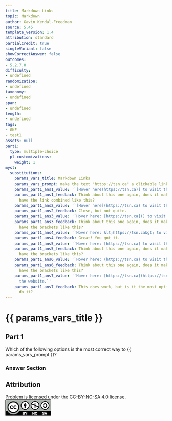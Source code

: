 ```yaml
---
title: Markdown Links
topic: Markdown
author: Gavin Kendal-Freedman
source: 5.45
template_version: 1.4
attribution: standard
partialCredit: true
singleVariant: false
showCorrectAnswer: false
outcomes:
- 5.2.7.0
difficulty:
- undefined
randomization:
- undefined
taxonomy:
- undefined
span:
- undefined
length:
- undefined
tags:
- GKF
- test1
assets: null
part1:
  type: multiple-choice
  pl-customizations:
    weight: 1
myst:
  substitutions:
    params_vars_title: Markdown Links
    params_vars_prompt: make the text "https://tsn.ca" a clickable link
    params_part1_ans1_value: '`[Hover here(https://tsn.ca)] to visit the website.`'
    params_part1_ans1_feedback: Think about this one again, does it make sense to
      have the link combined like this?
    params_part1_ans2_value: '`[Hover here](https://tsn.ca) to visit the website.`'
    params_part1_ans2_feedback: Close, but not quite.
    params_part1_ans3_value: '`Hover here: [https://tsn.ca]() to visit the website.`'
    params_part1_ans3_feedback: Think about this one again, does it make sense to
      have the brackets like this?
    params_part1_ans4_value: '`Hover here: &lt;https://tsn.ca&gt; to visit the website.`'
    params_part1_ans4_feedback: Great! You got it.
    params_part1_ans5_value: '`Hover here: [https://tsn.ca] to visit the website.`'
    params_part1_ans5_feedback: Think about this one again, does it make sense to
      have the brackets like this?
    params_part1_ans6_value: '`Hover here: (https://tsn.ca) to visit the website.`'
    params_part1_ans6_feedback: Think about this one again, does it make sense to
      have the brackets like this?
    params_part1_ans7_value: '`Hover here: [https://tsn.ca](https://tsn.ca) to visit
      the website.`'
    params_part1_ans7_feedback: This does work, but is it the most optimal way to
      do it?
---
```

# {{ params_vars_title }}

## Part 1

Which of the following options is the most correct way to {{ params_vars_prompt }}?

### Answer Section

## Attribution

Problem is licensed under the [CC-BY-NC-SA 4.0 license](https://creativecommons.org/licenses/by-nc-sa/4.0/).<br> ![The Creative Commons 4.0 license requiring attribution-BY, non-commercial-NC, and share-alike-SA license.](https://raw.githubusercontent.com/firasm/bits/master/by-nc-sa.png)